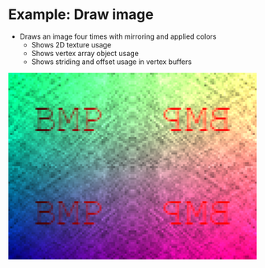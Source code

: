 # Example: Draw image

* Draws an image four times with mirroring and applied colors
  * Shows 2D texture usage
  * Shows vertex array object usage
  * Shows striding and offset usage in vertex buffers

![screenshot](https://github.com/mrautio/duktape-webgl/blob/master/examples/03_draw_image/screenshot_draw_image.png "Draw image")

